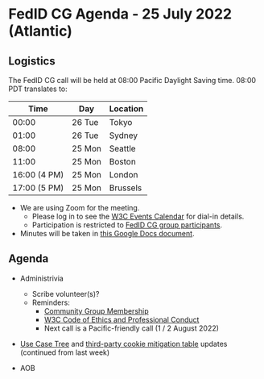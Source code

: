 # FedID CG Agenda - 25 July 2022 (Atlantic)

## Logistics

The FedID CG call will be held at 08:00 Pacific Daylight Saving time. 08:00 PDT translates to:

| Time         | Day    | Location      |
| ------------ | ------ | ------------- |
| 00:00        | 26 Tue | Tokyo         |
| 01:00        | 26 Tue | Sydney        |
| 08:00        | 25 Mon | Seattle       |
| 11:00        | 25 Mon | Boston        |
| 16:00 (4 PM) | 25 Mon | London        |
| 17:00 (5 PM) | 25 Mon | Brussels      |


* We are using Zoom for the meeting.
    * Please log in to see the [W3C Events Calendar](https://www.w3.org/events/meetings/cceb9fe7-9d35-4041-a31f-d47b7757d64b/20220725T080000) for dial-in details. 
    * Participation is restricted to [FedID CG group participants](https://www.w3.org/community/fed-id/participants).
* Minutes will be taken in [this Google Docs document](https://docs.google.com/document/d/1O7Rn8Aj4rsYWohdEP61lnGdgkai0xTZFQgm7XEA0RBM/edit#).


## Agenda

* Administrivia
  * Scribe volunteer(s)?
  * Reminders: 
     * [Community Group Membership](https://www.w3.org/community/fed-id/)
     * [W3C Code of Ethics and Professional Conduct](https://www.w3.org/Consortium/cepc/)
     * Next call is a Pacific-friendly call (1 / 2 August 2022)

* [Use Case Tree](https://github.com/fedidcg/use-case-library/tree/main/decision_tree_flows) and [third-party cookie mitigation table](https://github.com/fedidcg/use-case-library/wiki/Third-party-cookie-mitigations) updates (continued from last week)


* AOB

